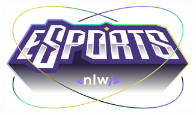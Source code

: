<p align="center">
<img src="./assets/img/nlw-esports-logo.svg" alt="Next Level Week Esports Logo"/></p>

<br>

